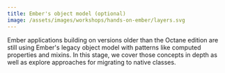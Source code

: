```yaml
---
title: Ember's object model (optional)
image: /assets/images/workshops/hands-on-ember/layers.svg
---
```


Ember applications building on versions older than the Octane edition are still
using Ember's legacy object model with patterns like computed properties and
mixins. In this stage, we cover those concepts in depth as well as explore
approaches for migrating to native classes.
